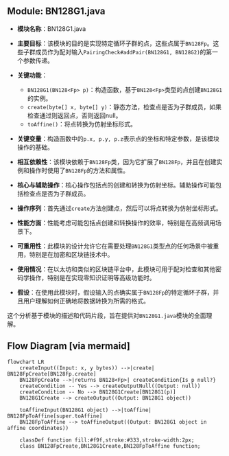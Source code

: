 ## Module: BN128G1.java
- **模块名称**：BN128G1.java

- **主要目标**：该模块的目的是实现特定循环子群的点，这些点属于`BN128Fp`。这些子群成员作为配对输入`PairingCheck#addPair(BN128G1, BN128G2)`的第一个参数传递。

- **关键功能**：
  - `BN128G1(BN128<Fp> p)`：构造函数，基于`BN128<Fp>`类型的点创建`BN128G1`的实例。
  - `create(byte[] x, byte[] y)`：静态方法，检查点是否为子群成员，如果检查通过则返回点，否则返回null。
  - `toAffine()`：将点转换为仿射坐标形式。

- **关键变量**：构造函数中的`p.x, p.y, p.z`表示点的坐标和特定参数，是该模块操作的基础。

- **相互依赖性**：该模块依赖于`BN128Fp`类，因为它扩展了`BN128Fp`，并且在创建实例和操作时使用了`BN128Fp`的方法和属性。

- **核心与辅助操作**：核心操作包括点的创建和转换为仿射坐标。辅助操作可能包括检查点是否为子群成员。

- **操作序列**：首先通过`create`方法创建点，然后可以将点转换为仿射坐标形式。

- **性能方面**：性能考虑可能包括点创建和转换操作的效率，特别是在高频调用场景下。

- **可重用性**：此模块的设计允许它在需要处理`BN128G1`类型点的任何场景中被重用，特别是在加密和区块链技术中。

- **使用情况**：在以太坊和类似的区块链平台中，此模块可用于配对检查和其他密码学操作，特别是在实现零知识证明等高级功能时。

- **假设**：在使用此模块时，假设输入的点确实属于`BN128Fp`的特定循环子群，并且用户理解如何正确地将数据转换为所需的格式。

这个分析基于模块的描述和代码片段，旨在提供对`BN128G1.java`模块的全面理解。
## Flow Diagram [via mermaid]
```mermaid
flowchart LR
    createInput((Input: x, y bytes)) -->|create| BN128FpCreate[BN128Fp.create]
    BN128FpCreate -->|returns BN128<Fp>| createCondition{Is p null?}
    createCondition -- Yes --> createOutputNull((Output: null))
    createCondition -- No --> BN128G1Create[BN128G1(p)]
    BN128G1Create --> createOutput((Output: BN128G1 object))

    toAffineInput(BN128G1 object) -->|toAffine| BN128FpToAffine[super.toAffine]
    BN128FpToAffine --> toAffineOutput((Output: BN128G1 object in affine coordinates))
    
    classDef function fill:#f9f,stroke:#333,stroke-width:2px;
    class BN128FpCreate,BN128G1Create,BN128FpToAffine function;
```
